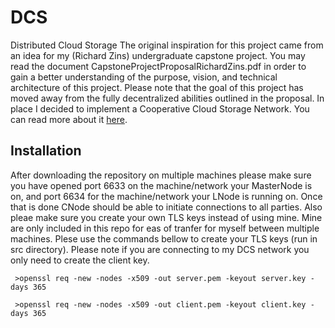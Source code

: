 # DCS
Distributed Cloud Storage
The original inspiration for this project came from an idea for my (Richard Zins) undergraduate capstone project. You may read the document CapstoneProjectProposalRichardZins.pdf in order to gain a better understanding of the purpose, vision, and technical architecture of this project. Please note that the goal of this project has moved away from the fully decentralized abilities outlined in the proposal. In place I decided to implement a Cooperative Cloud Storage Network. You can read more about it [here](https://en.wikipedia.org/wiki/Cooperative_storage_cloud).
## Installation
After downloading the repository on multiple machines please make sure you have opened port 6633 on the machine/network your MasterNode is on, and port 6634 for the machine/network your LNode is running on. Once that is done CNode should be able to initiate connections to all parties. Also pleae make sure you create your own TLS keys instead of using mine. Mine are only included in this repo for eas of tranfer for myself between multiple machines.
Plese use the commands bellow to create your TLS keys (run in src directory). Please note if you are connecting to my DCS network you only need to create the client key.
```
 >openssl req -new -nodes -x509 -out server.pem -keyout server.key -days 365

 >openssl req -new -nodes -x509 -out client.pem -keyout client.key -days 365
 ```
